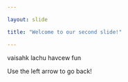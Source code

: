 ```yaml
---

layout: slide

title: "Welcome to our second slide!"

---
```


vaisahk lachu
 havcew fun

Use the left arrow to go back!
